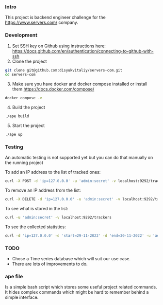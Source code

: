 ### Intro

This project is backend engineer challenge for the https://www.servers.com/ company.

### Development

1. Set SSH key on Github using instructions here: https://docs.github.com/en/authentication/connecting-to-github-with-ssh
2. Clone the project

```sh
git clone git@github.com:disyukvitaliy/servers-com.git
cd servers-com
```

3. Make sure you have docker and docker compose installed or install them https://docs.docker.com/compose/

```sh
docker compose -v
```

4. Build the project

```sh
./ape build
```

5. Start the project

```sh
./ape up
```

### Testing
An automatic testing is not supported yet but you can do that manually on the running project

To add an IP address to the list of tracked ones:

```sh
curl -X POST -d 'ip=127.0.0.0' -u 'admin:secret' -v localhost:9292/trackers
```

To remove an IP address from the list:

```sh
curl -X DELETE -d 'ip=127.0.0.0' -u 'admin:secret' -v localhost:9292/trackers
```

To see what is stored in the list:

```sh
curl -u 'admin:secret' -v localhost:9292/trackers
```

To see the collected statistics:

```sh
curl -d 'ip=127.0.0.0' -d 'start=29-11-2022' -d 'end=30-11-2022' -u 'admin:secret' -v localhost:9292/tracker_statistics
```

### TODO

* Chose a Time series database which will suit our use case.
* There are lots of improvements to do.

### ape file
Is a simple bash script which stores some useful project related commands. It hides complex commands which might be hard to remember behind a simple interface.
